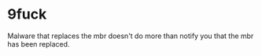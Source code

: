 # 9fuck
Malware that replaces the mbr doesn't do more than notify you that the mbr has been replaced.
